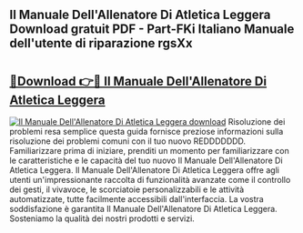 ## Il Manuale Dell'Allenatore Di Atletica Leggera Download gratuit PDF - Part-FKi Italiano Manuale dell'utente di riparazione rgsXx

# <h2><a href="http://dfa9tk.blite.top/?on=Il+Manuale+Dell%27Allenatore+Di+Atletica+Leggera">🔗Download 👉🔴 Il Manuale Dell'Allenatore Di Atletica Leggera</a></h2>

[![Il Manuale Dell'Allenatore Di Atletica Leggera download](https://i.imgur.com/lujVjoI.png)](http://dfa9tk.blite.top/?on=Il+Manuale+Dell%27Allenatore+Di+Atletica+Leggera)
Risoluzione dei problemi resa semplice questa guida fornisce preziose informazioni sulla risoluzione dei problemi comuni con il tuo nuovo REDDDDDDD. Familiarizzare prima di iniziare, prenditi un momento per familiarizzare con le caratteristiche e le capacità del tuo nuovo Il Manuale Dell'Allenatore Di Atletica Leggera. Il Manuale Dell'Allenatore Di Atletica Leggera offre agli utenti un'impressionante raccolta di funzionalità avanzate come il controllo dei gesti, il vivavoce, le scorciatoie personalizzabili e le attività automatizzate, tutte facilmente accessibili dall'interfaccia. La vostra soddisfazione è garantita Il Manuale Dell'Allenatore Di Atletica Leggera. Sosteniamo la qualità dei nostri prodotti e servizi.
